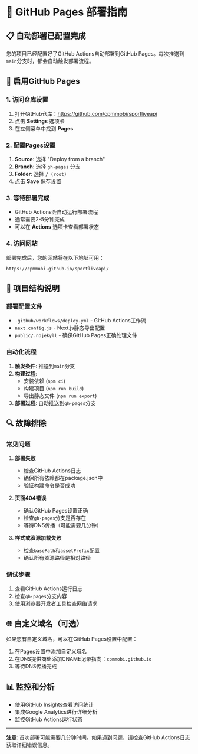 # 🚀 GitHub Pages 部署指南

## 📋 自动部署已配置完成

您的项目已经配置好了GitHub Actions自动部署到GitHub Pages。每次推送到`main`分支时，都会自动触发部署流程。

## 🔧 启用GitHub Pages

### 1. 访问仓库设置
1. 打开GitHub仓库：https://github.com/cpmmobi/sportliveapi
2. 点击 **Settings** 选项卡
3. 在左侧菜单中找到 **Pages**

### 2. 配置Pages设置
1. **Source**: 选择 "Deploy from a branch"
2. **Branch**: 选择 `gh-pages` 分支
3. **Folder**: 选择 `/ (root)`
4. 点击 **Save** 保存设置

### 3. 等待部署完成
- GitHub Actions会自动运行部署流程
- 通常需要2-5分钟完成
- 可以在 **Actions** 选项卡查看部署状态

### 4. 访问网站
部署完成后，您的网站将在以下地址可用：
```
https://cpmmobi.github.io/sportliveapi/
```

## 📁 项目结构说明

### 部署配置文件
- `.github/workflows/deploy.yml` - GitHub Actions工作流
- `next.config.js` - Next.js静态导出配置
- `public/.nojekyll` - 确保GitHub Pages正确处理文件

### 自动化流程
1. **触发条件**: 推送到`main`分支
2. **构建过程**: 
   - 安装依赖 (`npm ci`)
   - 构建项目 (`npm run build`)
   - 导出静态文件 (`npm run export`)
3. **部署过程**: 自动推送到`gh-pages`分支

## 🔍 故障排除

### 常见问题
1. **部署失败**
   - 检查GitHub Actions日志
   - 确保所有依赖都在package.json中
   - 验证构建命令是否成功

2. **页面404错误**
   - 确认GitHub Pages设置正确
   - 检查`gh-pages`分支是否存在
   - 等待DNS传播（可能需要几分钟）

3. **样式或资源加载失败**
   - 检查`basePath`和`assetPrefix`配置
   - 确认所有资源路径是相对路径

### 调试步骤
1. 查看GitHub Actions运行日志
2. 检查`gh-pages`分支内容
3. 使用浏览器开发者工具检查网络请求

## 🌐 自定义域名（可选）

如果您有自定义域名，可以在GitHub Pages设置中配置：

1. 在Pages设置中添加自定义域名
2. 在DNS提供商处添加CNAME记录指向：`cpmmobi.github.io`
3. 等待DNS传播完成

## 📊 监控和分析

- 使用GitHub Insights查看访问统计
- 集成Google Analytics进行详细分析
- 监控GitHub Actions运行状态

---

**注意**: 首次部署可能需要几分钟时间。如果遇到问题，请检查GitHub Actions日志获取详细错误信息。